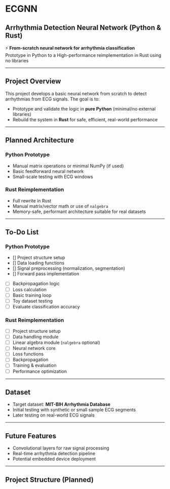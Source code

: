 # ECGNN

## Arrhythmia Detection Neural Network (Python & Rust)

⚡ **From-scratch neural network for arrhythmia classification**  
Prototype in Python to a High-performance reimplementation in Rust using no libraries

---

## Project Overview

This project develops a basic neural network from scratch to detect arrhythmias from ECG signals. The goal is to:

- Prototype and validate the logic in **pure Python** (minimal/no external libraries)
- Rebuild the system in **Rust** for safe, efficient, real-world performance

---

## Planned Architecture

### Python Prototype
- Manual matrix operations or minimal NumPy (if used)
- Basic feedforward neural network
- Small-scale testing with ECG windows

### Rust Reimplementation
- Full rewrite in Rust
- Manual matrix/vector math or use of `nalgebra`
- Memory-safe, performant architecture suitable for real datasets

---

## To-Do List

### Python Prototype
- [] Project structure setup
- [] Data loading functions
- [] Signal preprocessing (normalization, segmentation)
- [] Forward pass implementation
- [ ] Backpropagation logic
- [ ] Loss calculation
- [ ] Basic training loop
- [ ] Toy dataset testing
- [ ] Evaluate classification accuracy

### Rust Reimplementation
- [ ] Project structure setup
- [ ] Data handling module
- [ ] Linear algebra module (`nalgebra` optional)
- [ ] Neural network core
- [ ] Loss functions
- [ ] Backpropagation
- [ ] Training & evaluation
- [ ] Performance optimization

---

## Dataset

- Target dataset: **MIT-BIH Arrhythmia Database**
- Initial testing with synthetic or small sample ECG segments
- Later testing on real-world ECG signals

---

## Future Features

- Convolutional layers for raw signal processing  
- Real-time arrhythmia detection pipeline  
- Potential embedded device deployment  

---

## Project Structure (Planned)

